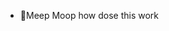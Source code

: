 - 👋Meep Moop how dose this work

<!---
AKGG0328/AKGG0328 is a ✨ special ✨ repository because its `README.md` (this file) appears on your GitHub profile.
You can click the Preview link to take a look at your changes.
--->
